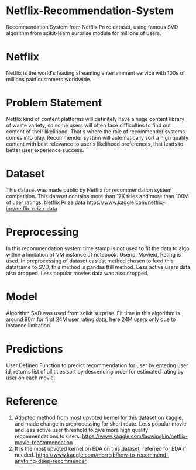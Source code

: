 # Netflix-Recommendation-System
Recommendation System from Netflix Prize dataset, using famous SVD algorithm from scikit-learn surprise module for millions of users.

# Netflix
Netflix is the world's leading streaming entertainment service with 100s of millions paid customers worldwide.

# Problem Statement
Netflix kind of content platforms will definitely have a huge content library of waste variety, so some users will often face difficulties to find out content of their likelihood. That's where the role of recommender systems comes into play. Recommender system will automatically sort a high quality content with best relevance to user's likelihood preferences, that leads to better user experience success.

# Dataset
This dataset was made public by Netflix for recommendation system competition. This dataset contains more than 17K titles and more than 100M of user ratings.
Netflix Prize data https://www.kaggle.com/netflix-inc/netflix-prize-data

# Preprocessing
In this recommendation system time stamp is not used to fit the data to algo within a limitation of VM instance of notebook. Userid, Movieid, Rating is used. In preprocessing of dataset easiest method chosen to feed this dataframe to SVD, this method is pandas ffill method. Less active users data also dropped. Less popular movies data was also dropped.

# Model
Algorithm SVD was used from scikit surprise. Fit time in this algorithm is around 90m for first 24M user rating data, here 24M users only due to instance limitation.

# Predictions
User Defined Function to predict recommendation for user by entering user id, returns list of all titles sort by descending order for estimated rating by user on each movie.

# Reference
1. Adopted method from most upvoted kernel for this dataset on kaggle, and made change in preprocessing for short route. Less popular movie and less active user threshold to give more high quality recommendations to users.
https://www.kaggle.com/laowingkin/netflix-movie-recommendation
2. It is the most upvoted kernel on EDA on this dataset, referred for EDA if needed.
https://www.kaggle.com/morrisb/how-to-recommend-anything-deep-recommender
